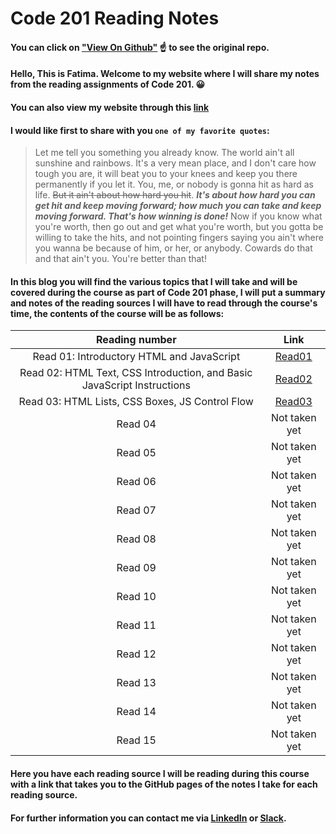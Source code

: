 # Code 201 Reading Notes
#### You can click on ["View On Github"](https://github.com/fati-ma/201-reading-notes) ☝️ to see the original repo.

#### Hello, This is Fatima. Welcome to my website where I will share my notes from the reading assignments of Code 201. 😀
#### You can also view my website through this [link](https://fati-ma.github.io/201-reading-notes)


#### I would like first to share with you `one of my favorite quotes`: 

> Let me tell you something you already know. The world ain't all sunshine and rainbows. It's a very mean place, and I don't care how tough you are, it will beat you to your knees and keep you there permanently if you let it. You, me, or nobody is gonna hit as hard as life. ~~But it ain't about how hard you hit~~. ***It's about how hard you can get hit and keep moving forward; how much you can take and keep moving forward. That's how winning is done!*** Now if you know what you're worth, then go out and get what you're worth, but you gotta be willing to take the hits, and not pointing fingers saying you ain't where you wanna be because of him, or her, or anybody. Cowards do that and that ain't you. You're better than that! 

#### In this blog you will find the various topics that I will take and will be covered during the course as part of Code 201 phase, I will put a summary and notes of the reading sources I will have to read through the course's time, the contents of the course will be as follows:

| Reading number | Link |
| :---: | :-----------: |
| Read 01: Introductory HTML and JavaScript | [Read01](https://fati-ma.github.io/201-reading-notes/class-01) |
| Read 02: HTML Text, CSS Introduction, and Basic JavaScript Instructions  | [Read02](https://fati-ma.github.io/201-reading-notes/class-02) |
| Read 03: HTML Lists, CSS Boxes, JS Control Flow  | [Read03](https://fati-ma.github.io/201-reading-notes/class-03) |
| Read 04  | Not taken yet |
| Read 05  | Not taken yet |
| Read 06  | Not taken yet |
| Read 07  | Not taken yet |
| Read 08  | Not taken yet |
| Read 09  | Not taken yet |
| Read 10  | Not taken yet |
| Read 11  | Not taken yet |
| Read 12  | Not taken yet |
| Read 13  | Not taken yet |
| Read 14  | Not taken yet |
| Read 15  | Not taken yet |

#### Here you have each reading source I will be reading during this course with a link that takes you to the GitHub pages of the notes I take for each reading source.

#### For further information you can contact me via [LinkedIn](linkedin.com/in/fatima-atiyya-9a0a471b1) or [Slack](ltuc-asac.slack.com).
